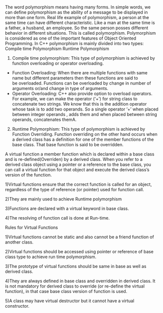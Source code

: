 The word polymorphism means having many forms. In simple words, we can define polymorphism as the ability of a message to be displayed in more than one form.
Real life example of polymorphism, a person at the same time can have different characteristic. Like a man at the same time is a father, a husband, an employee. So the same person posses different behavior in different situations. This is called polymorphism.
Polymorphism is considered as one of the important features of Object Oriented Programming.
In C++ polymorphism is mainly divided into two types:
Compile time Polymorphism
Runtime Polymorphism

1. Compile time polymorphism: This type of polymorphism is achieved by function overloading or operator overloading. 

* Function Overloading: When there are multiple functions with same name but different parameters then these functions are said to be overloaded. Functions can be overloaded by change in number of arguments or/and change in type of arguments.
* Operator Overloading: C++ also provide option to overload operators. For example, we can make the operator (‘+’) for string class to concatenate two strings. We know that this is the addition operator whose task is to add two operands. So a single operator ‘+’ 
when placed between integer operands , adds them and when placed between string operands, concatenates themA.

2. Runtime Polymorphism: This type of polymorphism is achieved by Function Overriding.
Function overriding on the other hand occurs when a derived class has a definition for one of the member functions of the base class. That base function is said to be overridden.

A virtual function a member function which is declared within a base class and is re-defined(Overriden) by a derived class. 
When you refer to a derived class object using a pointer or a reference to the base class, you can call a virtual function for that object and execute the derived class’s version of the function.

1)Virtual functions ensure that the correct function is called for an object, regardless of the type of reference (or pointer) used for function call.

2)They are mainly used to achieve Runtime polymorphism

3)Functions are declared with a virtual keyword in base class.

4)The resolving of function call is done at Run-time.

Rules for Virtual Functions

1)Virtual functions cannot be static and also cannot be a friend function of another class.

2)Virtual functions should be accessed using pointer or reference of base class type to achieve run time polymorphism.

3)The prototype of virtual functions should be same in base as well as derived class.

4)They are always defined in base class and overridden in derived class. It is not mandatory for derived class to override (or re-define the virtual function), in that case base class version of function is used.

5)A class may have virtual destructor but it cannot have a virtual constructor.
